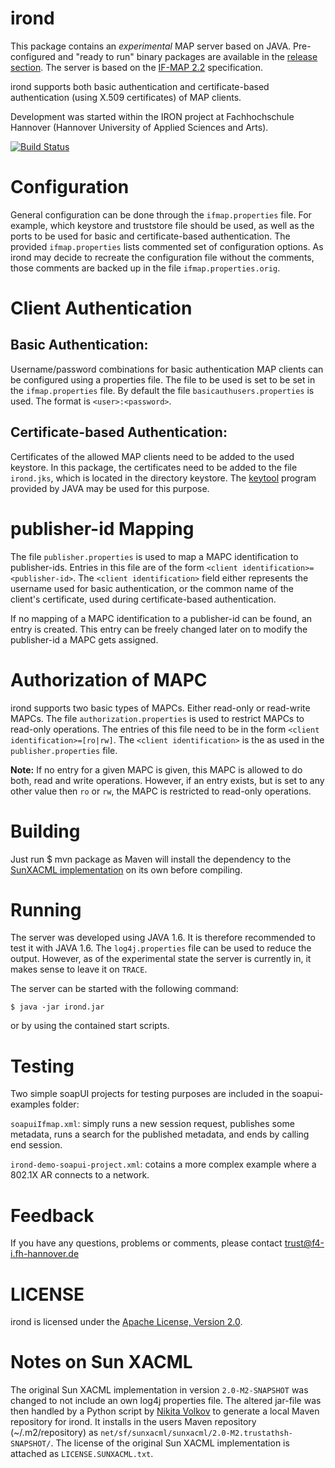 irond
=====

This package contains an *experimental* MAP server based on JAVA.
Pre-configured and "ready to run" binary packages are available
in the [release section][4].
The server is based on the [IF-MAP 2.2][1] specification.

irond supports both basic authentication and certificate-based
authentication (using X.509 certificates) of MAP clients.

Development was started within the IRON project at Fachhochschule
Hannover (Hannover University of Applied Sciences and Arts).

[![Build Status](https://travis-ci.org/trustathsh/irond.png)](https://travis-ci.org/trustathsh/irond)


Configuration
=============

General configuration can be done through the `ifmap.properties`
file. For example, which keystore and truststore file should be
used, as well as the ports to be used for basic and
certificate-based authentication. The provided `ifmap.properties`
lists commented set of configuration options. As irond may decide
to recreate the configuration file without the comments, those
comments are backed up in the file `ifmap.properties.orig`.


Client Authentication
=====================

## Basic Authentication:

Username/password combinations for basic authentication MAP clients
can be configured using a properties file. The file to be used
is set to be set in the `ifmap.properties` file. By default the file
`basicauthusers.properties` is used. The format is `<user>:<password>`.

## Certificate-based Authentication:

Certificates of the allowed MAP clients need to be added to the used
keystore. In this package, the certificates need to be added to
the file `irond.jks`, which is located in the directory keystore.
The [keytool][2] program provided by JAVA may be used for this purpose.


publisher-id Mapping
====================

The file `publisher.properties` is used to map a MAPC identification
to publisher-ids. Entries in this file are of the form
`<client identification>=<publisher-id>`.
The `<client identification>` field either represents the username used
for basic authentication, or the common name of the client's certificate,
used during certificate-based authentication.

If no mapping of a MAPC identification to a publisher-id can be found,
an entry is created. This entry can be freely changed later on to
modify the publisher-id a MAPC gets assigned.


Authorization of MAPC
=====================

irond supports two basic types of MAPCs. Either read-only or read-write
MAPCs.
The file `authorization.properties` is used to restrict MAPCs to read-only
operations. The entries of this file need to be in the form
`<client identification>=[ro|rw]`. The `<client identification>` is the as
used in the `publisher.properties` file.

**Note:**
If no entry for a given MAPC is given, this MAPC is allowed to do both,
read and write operations.
However, if an entry exists, but is set to any other value then `ro` or
`rw`, the MAPC is restricted to read-only operations.


Building
========
Just run
    $ mvn package
as Maven will install the dependency to the [SunXACML implementation][5] on its own before
compiling.


Running
=======
The server was developed using JAVA 1.6. It is therefore
recommended to test it with JAVA 1.6. The `log4j.properties`
file can be used to reduce the output. However, as of the
experimental state the server is currently in, it makes sense
to leave it on `TRACE`.

The server can be started with the following command:

	$ java -jar irond.jar

or by using the contained start scripts.


Testing
=======
Two simple soapUI projects for testing purposes are included in
the soapui-examples folder:

`soapuiIfmap.xml`: simply runs a new session request, publishes
some metadata, runs a search for the published metadata, and ends
by calling end session.

`irond-demo-soapui-project.xml`: cotains a more complex example
where a 802.1X AR connects to a network.


Feedback
========
If you have any questions, problems or comments, please contact
	trust@f4-i.fh-hannover.de


LICENSE
=======
irond is licensed under the [Apache License, Version 2.0][3].


Notes on Sun XACML
==================
The original Sun XACML implementation in version `2.0-M2-SNAPSHOT` was changed to not
include an own log4j properties file.
The altered jar-file was then handled by a Python script by [Nikita Volkov][6] to
generate a local Maven repository for irond.
It installs in the users Maven repository (~/.m2/repository) as `net/sf/sunxacml/sunxacml/2.0-M2.trustathsh-SNAPSHOT/`.
The license of the original Sun XACML implementation is attached as `LICENSE.SUNXACML.txt`.


[1]: http://www.trustedcomputinggroup.org/files/static_page_files/FF3CB868-1A4B-B294-D093D8383D733B8A/TNC_IFMAP_v2_2r9.pdf
[2]: http://download.oracle.com/javase/6/docs/technotes/tools/windows/keytool.html
[3]: http://www.apache.org/licenses/LICENSE-2.0.html
[4]: https://github.com/trustathsh/irond/releases
[5]: http://sourceforge.net/projects/sunxacml/files/maven/snapshots/net/sf/sunxacml/sunxacml/2.0-M2-SNAPSHOT/
[6]: https://github.com/nikita-volkov/install-to-project-repo